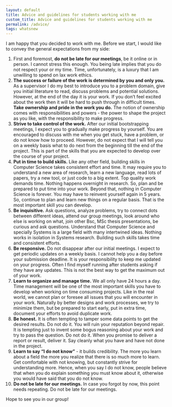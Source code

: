 ```yaml
---
layout: default
title: Advice and guidelines for students working with me
custom_title: Advice and guidelines for students working with me
permalink: /advice/
tags: whatsnew
---
```


I am happy that you decided to work with me. Before we start, I would like to convey the general expectations from my side: 

  1. First and foremost, <b>do not be late for our meetings</b>, be it online or in person. I cannot stress this enough. You being late implies that you do not respect your or my time. Time, unfortunately, is a luxury that I am unwilling to spend on lax work ethics.
  2. <b>The success or failure of the work is determined by you and only you.</b> As a supervisor I do my best to introduce you to a problem domain, give you initial literature to read, discuss problems and potential solutions. However, at the end of the day it is your work. If you don’t feel excited about the work then it will be hard to push through in difficult times. <b>Take ownership and pride in the work you do.</b> The notion of ownership comes with responsibilities and powers - the power to shape the project as you like, with the responsibility to make progress. 
  3. <b>Strive to take control of the work.</b> After our initial bootstrapping meetings, I expect you to gradually make progress by yourself. You are encouraged to discuss with me when you get stuck, have a problem, or do not know how to proceed. However, do not expect that I will tell you on a weekly basis what to do next from the beginning till the end of the project. This is part of the skills that you are expected to develop over the course of your project. 
  4. <b>Put in time to build skills.</b> Like any other field, building skills in Computer Science takes consistent effort and time. It may require you to understand a new area of research, learn a new language, read lots of papers, try a new tool, or just code to a big extent. Top quality work demands time. Nothing happens overnight in research. So, plan and be prepared to put time into your work. Beyond that, nothing in Computer Science is forever. You may have to reinvent yourself again in 5 years. So, continue to plan and learn new things on a regular basis. That is the most important skill you can develop. 
  5. <b>Be inquisitive.</b> Ask questions, analyze problems, try to connect dots between different ideas, attend our group meetings, look around who else is working on what, join other Bsc, MSc thesis presentations, be curious and ask questions. Understand that Computer Science and specially Systems is a large field with many intertwined ideas. Nothing works in isolation in Systems research. Building such skills takes time and consistent efforts. 
  6. <b>Be responsive.</b> Do not disappear after our initial meetings. I expect to get periodic updates on a weekly basis. I cannot help you a day before your submission deadline. It is your responsibility to keep me updated on your progress. Often I find myself running after students asking if they have any updates. This is not the best way to get the maximum out of your work. 
  7. <b>Learn to organize and manage time.</b> We all only have 24 hours a day. Time management will be one of the most important skills you have to develop when working on time consuming projects. Like in the real world, we cannot plan or foresee all issues that you will encounter in your work. Naturally by better designs and work processes, we try to minimize them, but be prepared to start early, put in extra time, document your efforts to avoid duplicate work.
  8. <b>Be honest.</b> It is often tempting to tamper some data points to get the desired results. Do not do it. You will ruin your reputation beyond repair. It is tempting just to invent some bogus reasoning about your work and try to pass the question. Do not do it. When you promise to deliver a report or result, deliver it. Say cleanly what you have and have not done in the project. 
  9. <b>Learn to say “I do not know”</b> - it builds credibility. The more you learn about a field the more you realize that there is so much more to learn. Get comfortable with not knowing, but constantly strive for understanding more. Hence, when you say I do not know, people believe that when you do explain something you must know about it, otherwise you would have said that you do not know. 
  10. <b>Do not be late for our meetings.</b> In case you forgot by now, this point needs repeating. Do not be late for our meetings. 

Hope to see you in our group!
